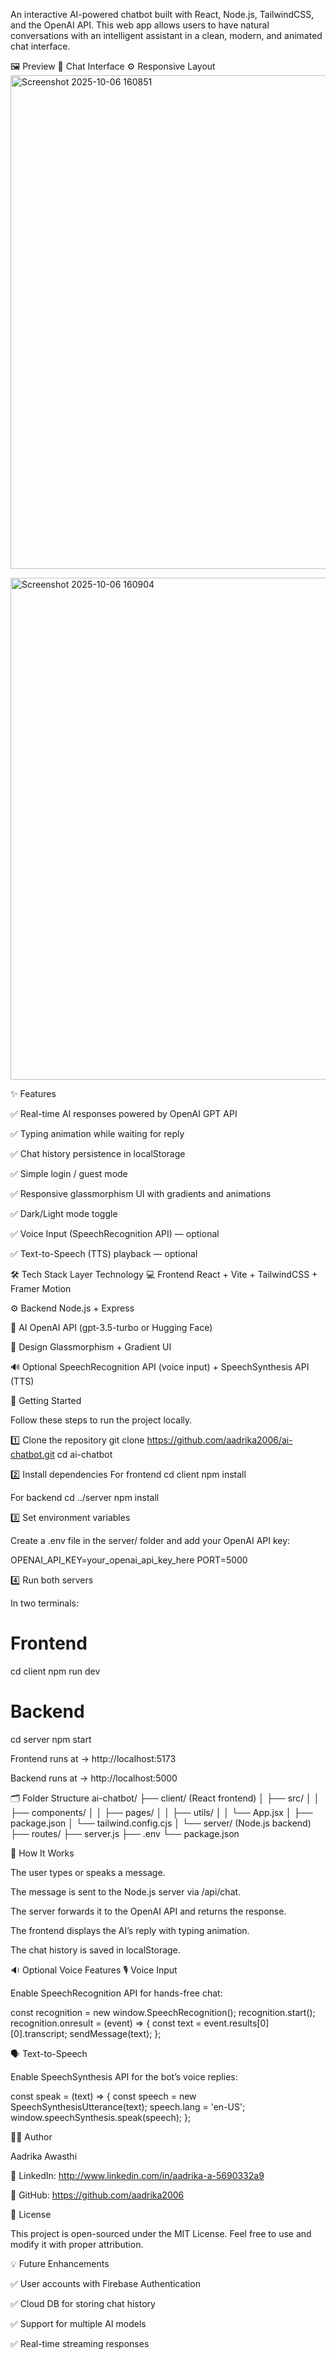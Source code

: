 An interactive AI-powered chatbot built with React, Node.js, TailwindCSS, and the OpenAI API.
This web app allows users to have natural conversations with an intelligent assistant in a clean, modern, and animated chat interface.

🖼️ Preview
💬 Chat Interface	⚙️ Responsive Layout
<img width="1596" height="790" alt="Screenshot 2025-10-06 160851" src="https://github.com/user-attachments/assets/22fb73f9-2c4d-4d59-b6d0-9da7de83dd28" />

<img width="1662" height="803" alt="Screenshot 2025-10-06 160904" src="https://github.com/user-attachments/assets/824e1912-3ab4-477a-8317-981bea292921" />


✨ Features

✅ Real-time AI responses powered by OpenAI GPT API

✅ Typing animation while waiting for reply

✅ Chat history persistence in localStorage

✅ Simple login / guest mode

✅ Responsive glassmorphism UI with gradients and animations

✅ Dark/Light mode toggle

✅ Voice Input (SpeechRecognition API) — optional

✅ Text-to-Speech (TTS) playback — optional

🛠️ Tech Stack
Layer	Technology
💻 Frontend	React + Vite + TailwindCSS + Framer Motion

⚙️ Backend	Node.js + Express

🧠 AI	OpenAI API (gpt-3.5-turbo or Hugging Face)

🎨 Design	Glassmorphism + Gradient UI

🔊 Optional	SpeechRecognition API (voice input) + SpeechSynthesis API (TTS)

🚀 Getting Started

Follow these steps to run the project locally.

1️⃣ Clone the repository
git clone https://github.com/aadrika2006/ai-chatbot.git
cd ai-chatbot

2️⃣ Install dependencies
For frontend
cd client
npm install

For backend
cd ../server
npm install

3️⃣ Set environment variables

Create a .env file in the server/ folder and add your OpenAI API key:

OPENAI_API_KEY=your_openai_api_key_here
PORT=5000

4️⃣ Run both servers

In two terminals:

# Frontend
cd client
npm run dev

# Backend
cd server
npm start


Frontend runs at → http://localhost:5173

Backend runs at → http://localhost:5000

🗂️ Folder Structure
ai-chatbot/
├── client/ (React frontend)
│   ├── src/
│   │   ├── components/
│   │   ├── pages/
│   │   ├── utils/
│   │   └── App.jsx
│   ├── package.json
│   └── tailwind.config.cjs
│
└── server/ (Node.js backend)
    ├── routes/
    ├── server.js
    ├── .env
    └── package.json

🧩 How It Works

The user types or speaks a message.

The message is sent to the Node.js server via /api/chat.

The server forwards it to the OpenAI API and returns the response.

The frontend displays the AI’s reply with typing animation.

The chat history is saved in localStorage.

🔉 Optional Voice Features
🎙️ Voice Input

Enable SpeechRecognition API for hands-free chat:

const recognition = new window.SpeechRecognition();
recognition.start();
recognition.onresult = (event) => {
  const text = event.results[0][0].transcript;
  sendMessage(text);
};

🗣️ Text-to-Speech

Enable SpeechSynthesis API for the bot’s voice replies:

const speak = (text) => {
  const speech = new SpeechSynthesisUtterance(text);
  speech.lang = 'en-US';
  window.speechSynthesis.speak(speech);
};

🧑‍💻 Author

Aadrika Awasthi

🔗 LinkedIn: http://www.linkedin.com/in/aadrika-a-5690332a9

💼 GitHub: https://github.com/aadrika2006

📄 License

This project is open-sourced under the MIT License.
Feel free to use and modify it with proper attribution.

💡 Future Enhancements

✅ User accounts with Firebase Authentication

✅ Cloud DB for storing chat history

✅ Support for multiple AI models

✅ Real-time streaming responses
